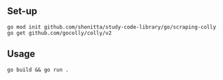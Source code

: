 ## Set-up

```
go mod init github.com/shonitta/study-code-library/go/scraping-colly
go get github.com/gocolly/colly/v2
```

## Usage

```
go build && go run .
```
